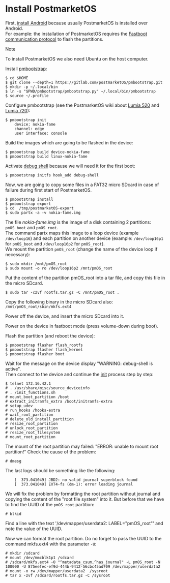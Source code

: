# Install PostmarketOS

First, [install Android](/content/android/README.md) because usually PostmarketOS is installed over Android.  
For example: the installation of PostmarketOS requires the [Fastboot communication protocol](https://en.wikipedia.org/wiki/Fastboot) to flash the partitions.

> [!NOTE]
> To install PostmarketOS we also need Ubuntu on the host computer.

Install [pmbootstrap](https://wiki.postmarketos.org/wiki/Pmbootstrap#Installation):
```
$ cd $HOME
$ git clone --depth=1 https://gitlab.com/postmarketOS/pmbootstrap.git
$ mkdir -p ~/.local/bin
$ ln -s "$PWD/pmbootstrap/pmbootstrap.py" ~/.local/bin/pmbootstrap
$ source ~/.profile
```

Configure pmbootstrap (see the PostmarketOS wiki about [Lumia 520](https://wiki.postmarketos.org/wiki/Nokia_Lumia_520_(nokia-fame)) and [Lumia 720](https://wiki.postmarketos.org/wiki/Nokia_Lumia_720_(nokia-zeal))):
```
$ pmbootstrap init
	device: nokia-fame
	channel: edge
	user interface: console
```

Build the images which are going to be flashed in the device:
```
$ pmbootstrap build device-nokia-fame
$ pmbootstrap build linux-nokia-fame
```

Activate [debug shell](https://wiki.postmarketos.org/wiki/Inspecting_the_initramfs#Enable_the_debug_shell) because we will need it for the first boot:
```
$ pmbootstrap initfs hook_add debug-shell
```

Now, we are going to copy some files in a FAT32 micro SDcard in case of failure during first start of PostmarketOS.
```
$ pmbootstrap install
$ pmbootstrap export
$ cd  /tmp/postmarketOS-export
$ sudo partx -a -v nokia-fame.img
```
The file _nokia-fame.img_ is the image of a disk containing 2 partitions: `pmOS_boot` and `pmOS_root`.  
The command partx maps this image to a loop device (example `/dev/loop16`) and each partition on another device (example: `/dev/loop16p1` for `pmOS_boot` and `/dev/loop16p2` for `pmOS_root`).  
We mount the partition `pmOS_root` (change the name of the device loop if necessary):
```
$ sudo mkdir /mnt/pmOS_root
$ sudo mount -o ro /dev/loop16p2 /mnt/pmOS_root
```
Put the content of the partition pmOS_root into a tar file, and copy this file in the micro SDcard.
```
$ sudo tar -czvf rootfs.tar.gz -C /mnt/pmOS_root .
```
Copy the following binary in the micro SDcard also:  
`/mnt/pmOS_root/sbin/mkfs.ext4`

Power off the device, and insert the micro SDcard into it.  

Power on the device in fastboot mode (press volume-down during boot).  

Flash the partition (and reboot the device):
```
$ pmbootstrap flasher flash_rootfs
$ pmbootstrap flasher flash_kernel
$ pmbootstrap flasher boot
```

Wait for the message on the device display "WARNING: debug-shell is active".  
Then connect to the device and continue the [init](https://gitlab.com/postmarketOS/pmaports/-/blob/master/main/postmarketos-initramfs/init.sh) process step by step:
```
$ telnet 172.16.42.1
# . /usr/share/misc/source_deviceinfo
# . /init_functions.sh
# mount_boot_partition /boot
# extract_initramfs_extra /boot/initramfs-extra
# setup_udev
# run_hooks /hooks-extra
# wait_root_partition
# delete_old_install_partition
# resize_root_partition
# unlock_root_partition
# resize_root_filesystem
# mount_root_partition
```

The mount of the root partition may failed: "ERROR: unable to mount root partition!"
Check the cause of the problem:  
```
# dmesg
```
The last logs should be something like the following:  
```
	[  373.041049] JBD2: no valid journal superblock found
	[  373.041049] EXT4-fs (dm-1): error loading journal
```

We will fix the problem by formatting the root partition without journal and copying the content of the "root file system" into it.
But before that we have to find the UUID of the `pmOS_root` partition:  
```
# blkid
```
Find a line with the text '/dev/mapper/userdata2: LABEL="pmOS_root"' and note the value of the UUID.  

Now we can format the root partition. Do no forget to pass the UUID to the command mkfs.ext4 with the parameter `-U`:  
```
# mkdir /sdcard
# mount /dev/mmcblk1p1 /sdcard
# /sdcard/mkfs.ext4 -O "^metadata_csum,^has_journal" -L pmOS_root -N 100000 -U 875eefec-ef9d-444b-9412-56cbc45ad709 /dev/mapper/userdata2
# mount -o rw /dev/mapper/userdata2  /sysroot
# tar x -zvf /sdcard/rootfs.tar.gz -C /sysroot
```






